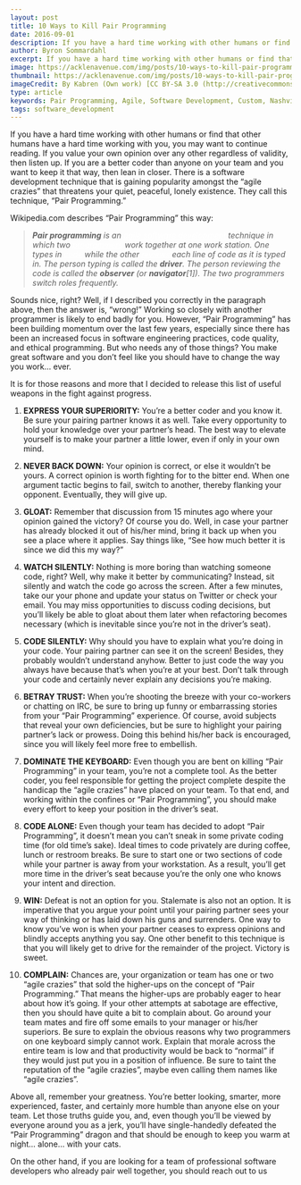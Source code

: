 ```yaml
---
layout: post
title: 10 Ways to Kill Pair Programming
date: 2016-09-01
description: If you have a hard time working with other humans or find that other humans have a hard time working with you, you may want to continue reading.
author: Byron Sommardahl 
excerpt: If you have a hard time working with other humans or find that other humans have a hard time working with you, you may want to continue reading...
image: https://acklenavenue.com/img/posts/10-ways-to-kill-pair-programming.jpeg
thumbnail: https://acklenavenue.com/img/posts/10-ways-to-kill-pair-programming.jpeg
imageCredit: By Kabren (Own work) [CC BY-SA 3.0 (http://creativecommons.org/licenses/by-sa/3.0)], via Wikimedia Commons
type: article
keywords: Pair Programming, Agile, Software Development, Custom, Nashville, development   
tags: software_development
---
```


If you have a hard time working with other humans or find that other humans have a hard time working with you, you may want to continue reading. If you value your own opinion over any other regardless of validity, then listen up. If you are a better coder than anyone on your team and you want to keep it that way, then lean in closer. There is a software development technique that is gaining popularity amongst the “agile crazies” that threatens your quiet, peaceful, lonely existence. They call this technique, “Pair Programming.”

Wikipedia.com describes “Pair Programming” this way:

>_**Pair programming** is an <a style="color:#ffffff;" href="https://en.wikipedia.org/wiki/Agile_software_development">agile software development</a> technique in which two
><a style="color:#ffffff;" href="https://en.wikipedia.org/wiki/Programmer">programmers</a> work together at one work station. One types in <a style="color:#ffffff;" href="">code</a> while the
>other <a style="color:#ffffff;" href="https://en.wikipedia.org/wiki/Code_review">reviews</a> each line of code as it is typed in. The person typing is
>called the **driver**. The person reviewing the code is called the **observer** (or **navigator**[1]). The two programmers switch roles frequently._

Sounds nice, right? Well, if I described you correctly in the paragraph above, then the answer is, “wrong!” Working so closely with another programmer is likely to end badly for you. However, “Pair Programming” has been building momentum over the last few years, especially since there has been an increased focus in software engineering practices, code quality, and ethical programming. But who needs any of those things? You make great software and you don’t feel like you should have to change the way you work… ever.

It is for those reasons and more that I decided to release this list of useful weapons in the fight against progress.

1. **EXPRESS YOUR SUPERIORITY:** You’re a better coder and you know it. Be sure your pairing partner knows it as well. Take every opportunity to hold your knowledge over your partner’s head. The best way to elevate yourself is to make your partner a little lower, even if only in your own mind.

2. **NEVER BACK DOWN:** Your opinion is correct, or else it wouldn’t be yours. A correct opinion is worth fighting for to the bitter end. When one argument tactic begins to fail, switch to another, thereby flanking your opponent. Eventually, they will give up.

3. **GLOAT:** Remember that discussion from 15 minutes ago where your opinion gained the victory? Of course you do. Well, in case your partner has already blocked it out of his/her mind, bring it back up when you see a place where it applies. Say things like, “See how much better it is since we did this my way?”

4. **WATCH SILENTLY:** Nothing is more boring than watching someone code, right? Well, why make it better by communicating? Instead, sit silently and watch the code go across the screen. After a few minutes, take our your phone and update your status on Twitter or check your email. You may miss opportunities to discuss coding decisions, but you’ll likely be able to gloat about them later when refactoring becomes necessary (which is inevitable since you’re not in the driver’s seat).

5. **CODE SILENTLY:** Why should you have to explain what you’re doing in your code. Your pairing partner can see it on the screen! Besides, they probably wouldn’t understand anyhow. Better to just code the way you always have because that’s when you’re at your best. Don’t talk through your code and certainly never explain any decisions you’re making.

6. **BETRAY TRUST:** When you’re shooting the breeze with your co-workers or chatting on IRC, be sure to bring up funny or embarrassing stories from your “Pair Programming” experience. Of course, avoid subjects that reveal your own deficiencies, but be sure to highlight your pairing partner’s lack or prowess. Doing this behind his/her back is encouraged, since you will likely feel more free to embellish.

7. **DOMINATE THE KEYBOARD:** Even though you are bent on killing “Pair Programming” in your team, you’re not a complete tool. As the better coder, you feel responsible for getting the project complete despite the handicap the “agile crazies” have placed on your team. To that end, and working within the confines or “Pair Programming”, you should make every effort to keep your position in the driver’s seat.

8. **CODE ALONE:** Even though your team has decided to adopt “Pair Programming”, it doesn’t mean you can’t sneak in some private coding time (for old time’s sake). Ideal times to code privately are during coffee, lunch or restroom breaks. Be sure to start one or two sections of code while your partner is away from your workstation. As a result, you’ll get more time in the driver’s seat because you’re the only one who knows your intent and direction.

9. **WIN:** Defeat is not an option for you. Stalemate is also not an option. It is imperative that you argue your point until your pairing partner sees your way of thinking or has laid down his guns and surrenders. One way to know you’ve won is when your partner ceases to express opinions and blindly accepts anything you say. One other benefit to this technique is that you will likely get to drive for the remainder of the project. Victory is sweet.

10. **COMPLAIN:** Chances are, your organization or team has one or two “agile crazies” that sold the higher-ups on the concept of “Pair Programming.” That means the higher-ups are probably eager to hear about how it’s going. If your other attempts at sabotage are effective, then you should have quite a bit to complain about. Go around your team mates and fire off some emails to your manager or his/her superiors. Be sure to explain the obvious reasons why two programmers on one keyboard simply cannot work. Explain that morale across the entire team is low and that productivity would be back to “normal” if they would just put you in a position of influence. Be sure to taint the reputation of the “agile crazies”, maybe even calling them names like “agile crazies”.

Above all, remember your greatness. You’re better looking, smarter, more experienced, faster, and certainly more humble than anyone else on your team. Let those truths guide you, and, even though you’ll be viewed by everyone around you as a jerk, you’ll have single-handedly defeated the “Pair Programming” dragon and that should be enough to keep you warm at night… alone… with your cats.

On the other hand, if you are looking for a team of professional software developers who already pair well together, you should reach out to us
